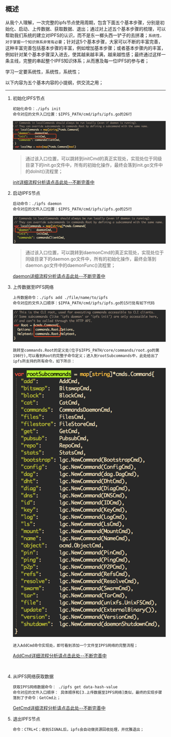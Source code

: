 ## 概述

从我个人理解，一次完整的ipfs节点使用周期，包含下面五个基本步骤，分别是初始化、启动、上传数据、获取数据、退出；通过对上述五个基本步骤的梳理，可以帮助我们系统的建立对IPFS的认识，而不是东一榔头西一铲子的去拼凑；`系统性，对于掌握一个知识体系非常有必要`；针对这5个基本步骤，大家可以不断的丰富完善，这种丰富完善包括基本步骤的丰富，例如增加基本步骤；或者基本步骤内的丰富，例如针对某个基本步骤深入进去，使其越来越丰满，越来越性感；最终通过这样一条主线，完整的串起整个IPFS知识体系；从而惠及每一位IPFS的参与者；

学习一定要系统性，系统性，系统性；

以下内容为五个基本内容的小提纲，供交流之用；

---

1. 初始化IPFS节点

   ``` 
   初始化命令：./ipfs init
   命令对应的文件入口位置：$IPFS_PATH/cmd/ipfs/ipfs.go的26行
   ```

   ![WX20180521-160837](../PIC/WX20180521-160837.png)

   > 通过该入口位置，可以跳转到initCmd的真正实现处，实现处位于同级目录下的init.go文件中，所有的初始化操作，最终会落到init.go文件中的doInit()流程里；

   [init详细流程分析请点击此处--不断完善中](https://github.com/ChainBook/IPFS/blob/master/IPFS%E6%BA%90%E7%A0%81%E5%88%86%E6%9E%90/ipfs%20init%E5%8F%8A%E9%85%8D%E7%BD%AE%E6%96%87%E4%BB%B6%E8%AF%B4%E6%98%8E.md)

   

2. 启动IPFS节点

   ```
   启动命令：./ipfs daemon
   命令对应的文件入口位置：$IPFS_PATH/cmd/ipfs/ipfs.go的25行
   ```

   ![WX20180521-162218](../PIC/WX20180521-162218.png)

   >通过该入口位置，可以跳转到daemonCmd的真正实现处，实现处位于同级目录下的daemon.go文件中，所有的初始化操作，最终会落到daemon.go文件中的daemonFunc()流程里；

   [daemon详细流程分析请点击此处--不断完善中](https://github.com/ChainBook/IPFS/blob/master/IPFS%E6%BA%90%E7%A0%81%E5%88%86%E6%9E%90/ipfs%20daemon%E5%90%AF%E5%8A%A8.md)

   

3. 上传数据至IPFS网络

   ```
   上传数据命令：./ipfs add ./file/name/to/ipfs
   命令对应的文件入口顺序：$IPFA_PATH/cmd/ipfs/ipfs.go的15行处有如下代码
   ```

   ![WX20180521-164616](../PIC/WX20180521-164616.png)

   ```
   跳转至commands.Root的定义处(位于$IFPS_PATH/core/commands/root.go的第198行),可以看到Root的完整子命令定义；进入到rootSubcommands中，此处给出了ipfs所支持的所有命令，如下所示：
   ```

   ![WX20180521-165048](../PIC/WX20180521-165048.png)

   ```
   进入AddCmd命令实现处，即可看到添加一个文件至IPFS网络的完整流程；
   ```

   [AddCmd详细流程分析请点击此处--不断完善中](https://github.com/ChainBook/IPFS/blob/master/IPFS%E6%BA%90%E7%A0%81%E5%88%86%E6%9E%90/IPFS%20ADD%E6%95%B0%E6%8D%AE%E6%B5%81%E7%A8%8B%E5%88%86%E6%9E%90.md)

​	

4. 从IPFS网络获取数据

   ```
   获取IPFS网络数据命令： ./ipfs get data-hash-value
   命令对应的文件入口顺序： 具体顺序和[3.上传数据至IPFS网络]类似，最终的实现步骤落到了子命令：GetCmd上；
   ```

   [GetCmd详细流程分析请点击此处--不断完善中](https://github.com/ChainBook/IPFS/blob/master/IPFS%E6%BA%90%E7%A0%81%E5%88%86%E6%9E%90/IPFS%20GET%E6%95%B0%E6%8D%AE%E6%B5%81%E7%A8%8B.md)



5. 退出IPFS节点

   ```
   命令：CTRL+C；收到SIGNAL后，ipfs会自动做资源回收处理，并优雅退出；
   ```

   